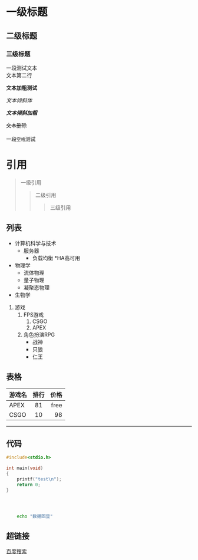 # 一级标题
## 二级标题
### 三级标题



一段测试文本<br>
文本第二行

**文本加粗测试**

*文本倾斜体*

***文本倾斜加粗***

~~文本删除~~<br></br>
一段`空格`测试

# 引用

> 一级引用
>> 二级引用
>>> 三级引用

## 列表

* 计算机科学与技术
  * 服务器
    * 负载均衡
    *HA高可用
* 物理学
  * 流体物理
  * 量子物理
  * 凝聚态物理
* 生物学

1. 游戏
   1. FPS游戏
      1. CSGO
      2. APEX
   2. 角色扮演RPG
      * 战神
      * 只狼
      * 仁王


## 表格

游戏名|排行|价格
---|:---:|---:|
APEX|81|free
CSGO|10|98


------------------

## 代码

```c
#include<stdio.h>

int main(void)
{
	printf("test\n");
	return 0;
}
```

```python
```

```java
```

```cop
```

```bash
	echo "数据回显"
```


## 超链接

[百度搜索](https;//www.baidu.com "点击进入")



